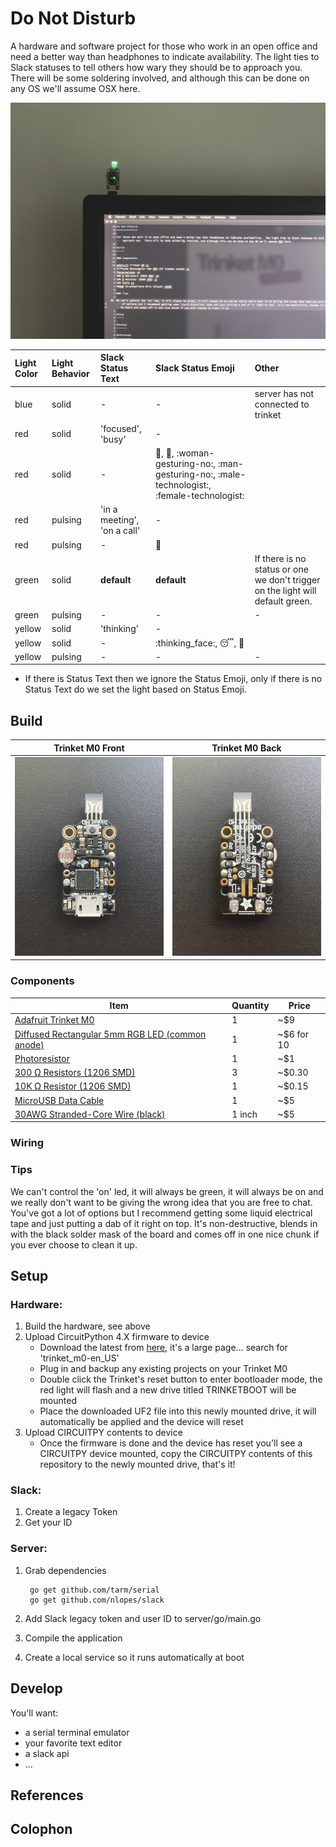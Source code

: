 Do Not Disturb
==============

A hardware and software project for those who work in an open office and need a better way than headphones to indicate availability.  The light ties to Slack statuses to tell others how wary they should be to approach you.  There will be some soldering involved, and although this can be done on any OS we'll assume OSX here.

![](assets/IMG_6796.JPG)

| Light Color | Light Behavior | Slack Status Text | Slack Status Emoji | Other |
| :---------- | :------------- | :---------------- | :----------------- | :---- |
| blue    | solid   | - | - | server has not connected to trinket |
| red     | solid   | 'focused', 'busy' | - | |
| red     | solid   | - | :triangular_flag_on_post:, :red_circle:, :woman-gesturing-no:, :man-gesturing-no:, :male-technologist:, :female-technologist: | |
| red     | pulsing | 'in a meeting', 'on a call' | - | |
| red     | pulsing | - | :middle_finger: | |
| green   | solid   | __default__ | __default__ | If there is no status or one we don't trigger on the light will default green. |
| green   | pulsing | - | - | - |
| yellow  | solid   | 'thinking' | - | |
| yellow  | solid   | - | :thinking_face:, :sleeping:, :shushing_face: | |
| yellow  | pulsing | - | - | - |

* If there is Status Text then we ignore the Status Emoji, only if there is no Status Text do we set the light based on Status Emoji.

Build
-----

| Trinket M0 Front | Trinket M0 Back |
| :-----------: | :----------: |
| ![](assets/IMG_0842.JPG) | ![](assets/IMG_7806.JPG) |

### Components

| Item | Quantity | Price |
| ---- | -------- | ----- |
| [Adafruit Trinket M0](https://www.adafruit.com/product/3500) | 1 | ~$9 |
| [Diffused Rectangular 5mm RGB LED (common anode)](https://www.adafruit.com/product/2739) | 1 | ~$6 for 10 |
| [Photoresistor](https://www.adafruit.com/product/161) | 1 | ~$1 |
| [300 Ω Resistors (1206 SMD)](https://www.mouser.com/Passive-Components/Resistors/SMD-Resistors-Chip-Resistors/_/N-7h7yu?P=1z0x8a5Z1z0x6frZ1yzmoty) | 3 | ~$0.30 |
| [10K Ω Resistor (1206 SMD)](https://www.mouser.com/Passive-Components/Resistors/SMD-Resistors-Chip-Resistors/_/N-7h7yu?P=1z0x6frZ1yzmotyZ1yzmno7) | 1 | ~$0.15 |
| [MicroUSB Data Cable](https://www.amazon.com/dp/B0711PVX6Z/ref=cm_sw_em_r_mt_dp_U_NwJdDb4PMCY4R) | 1 | ~$5 |
| [30AWG Stranded-Core Wire (black)](https://www.adafruit.com/product/3164) | 1 inch | ~$5 |

### Wiring

### Tips

We can't control the 'on' led, it will always be green, it will always be on and we really don't want to be giving the wrong idea that you are free to chat.  You've got a lot of options but I recommend getting some liquid electrical tape and just putting a dab of it right on top.  It's non-destructive, blends in with the black solder mask of the board and comes off in one nice chunk if you ever choose to clean it up.

Setup
-----

### Hardware:

1. Build the hardware, see above
2. Upload CircuitPython 4.X firmware to device
   - Download the latest from [here](https://github.com/adafruit/circuitpython/releases), it's a large page... search for 'trinket_m0-en_US'
   - Plug in and backup any existing projects on your Trinket M0
   - Double click the Trinket's reset button to enter bootloader mode, the red light will flash and a new drive titled TRINKETBOOT will be mounted
   - Place the downloaded UF2 file into this newly mounted drive, it will automatically be applied and the device will reset
3. Upload CIRCUITPY contents to device
   - Once the firmware is done and the device has reset you'll see a CIRCUITPY device mounted, copy the CIRCUITPY contents of this repository to the newly mounted drive, that's it!

### Slack:

1. Create a legacy Token
2. Get your ID

### Server:

1. Grab dependencies

        go get github.com/tarm/serial
        go get github.com/nlopes/slack

2. Add Slack legacy token and user ID to server/go/main.go
3. Compile the application
4. Create a local service so it runs automatically at boot

Develop
-------

You'll want:

- a serial terminal emulator
- your favorite text editor
- a slack api
- ...

References
----------


Colophon
--------

